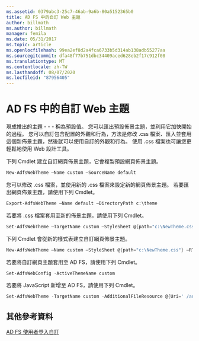 ```yaml
---
ms.assetid: 0379abc3-25c7-46ab-9a6b-80a5152365b0
title: AD FS 中的自訂 Web 主題
author: billmath
ms.author: billmath
manager: femila
ms.date: 05/31/2017
ms.topic: article
ms.openlocfilehash: 99ea2ef8d2a4fca6733b5d314ab138adb55277aa
ms.sourcegitcommit: dfa48f77b751dbc34409aced628eb2f17c912f08
ms.translationtype: MT
ms.contentlocale: zh-TW
ms.lasthandoff: 08/07/2020
ms.locfileid: "87956405"
---
```

# <a name="custom-web-themes-in-ad-fs"></a>AD FS 中的自訂 Web 主題

現成推出的主題 \- \- \- 稱為預設值。 您可以匯出預設佈景主題，並利用它加快開始的過程。 您可以自訂包含配置的外觀和行為，方法是修改 .css 檔案、匯入並套用這個新佈景主題，然後就可以使用自訂的外觀和行為。 使用 .css 檔案也可讓您更輕鬆地使用 Web 設計工具。

下列 Cmdlet 建立自訂網頁佈景主題，它會複製預設網頁佈景主題。

```powershell
New-AdfsWebTheme –Name custom –SourceName default
```

您可以修改 .css 檔案，並使用新的 .css 檔案來設定新的網頁佈景主題。 若要匯出網頁佈景主題，請使用下列 Cmdlet。

```powershell
Export-AdfsWebTheme –Name default –DirectoryPath c:\theme
```

若要將 .css 檔案套用至新的佈景主題，請使用下列 Cmdlet。

```powershell
Set-AdfsWebTheme –TargetName custom –StyleSheet @{path="c:\NewTheme.css"}
```

下列 Cmdlet 會從新的樣式表建立自訂網頁佈景主題。

```powershell
New-AdfsWebTheme –Name custom –StyleSheet @{path="c:\NewTheme.css"} –RTLStyleSheetPath c:\NewRtlTheme.css
```

若要將自訂網頁主題套用至 AD FS，請使用下列 Cmdlet。

```powershell
Set-AdfsWebConfig -ActiveThemeName custom
```

若要將 JavaScript 新增至 AD FS，請使用下列 Cmdlet。

```powershell
Set-AdfsWebTheme -TargetName custom -AdditionalFileResource @{Uri=' /adfs/portal/script/onload.js';path="D:\inetpub\adfsassets\script\onload.js"}
```

## <a name="additional-references"></a>其他參考資料

[AD FS 使用者登入自訂](AD-FS-user-sign-in-customization.md)
